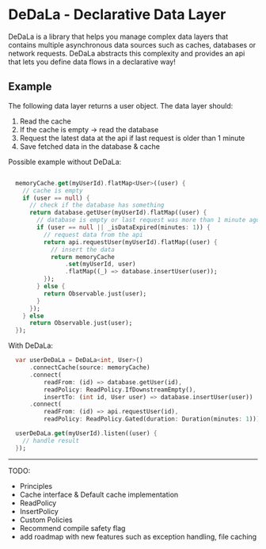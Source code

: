 # DeDaLa - Declarative Data Layer

DeDaLa is a library that helps you manage complex data layers that contains multiple asynchronous data sources such as caches, databases or network requests. 
DeDaLa abstracts this complexity and provides an api that lets you define data flows in a declarative way!


## Example
The following data layer returns a user object. 
The data layer should:
1. Read the cache
2. If the cache is empty &rarr; read the database
3. Request the latest data at the api if last request is older than 1 minute
4. Save fetched data in the database & cache

Possible example without DeDaLa:

```dart in html

  memoryCache.get(myUserId).flatMap<User>((user) {
    // cache is empty
    if (user == null) {
      // check if the database has something
      return database.getUser(myUserId).flatMap((user) {
        // database is empty or last request was more than 1 minute ago
        if (user == null || _isDataExpired(minutes: 1)) {
          // request data from the api
          return api.requestUser(myUserId).flatMap((user) {
            // insert the data
            return memoryCache
                .set(myUserId, user)
                .flatMap((_) => database.insertUser(user));
          });
        } else {
          return Observable.just(user);
        }
      });
    } else
      return Observable.just(user);
  });
```

With DeDaLa:

```dart
  var userDeDaLa = DeDaLa<int, User>()
      .connectCache(source: memoryCache)
      .connect(
          readFrom: (id) => database.getUser(id),
          readPolicy: ReadPolicy.IfDownstreamEmpty(),
          insertTo: (int id, User user) => database.insertUser(user))
      .connect(
          readFrom: (id) => api.requestUser(id),
          readPolicy: ReadPolicy.Gated(duration: Duration(minutes: 1)));

  userDeDaLa.get(myUserId).listen((user) {
    // handle result
  });
```


----------

TODO:
- Principles
- Cache interface & Default cache implementation
- ReadPolicy
- InsertPolicy
- Custom Policies
- Recommend compile safety flag
- add roadmap with new features such as exception handling, file caching